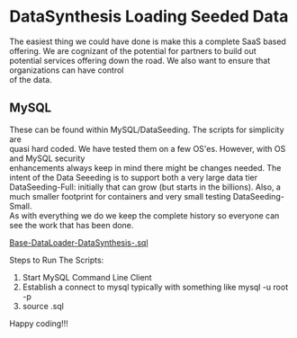 # DataSynthesis Loading Seeded Data
The easiest thing we could have done is make this a complete SaaS based offering.
We are cognizant of the potential for partners to build out  
potential services offering down the road. We also want to ensure that organizations can have control  
of the data.

## MySQL
These can be found within MySQL/DataSeeding. The scripts for simplicity are  
quasi hard coded. We have tested them on a few OS'es. However, with OS and MySQL security  
enhancements always keep in mind there might be changes needed.
The intent of the Data Seeeding is to support both a very large data tier DataSeeding-Full: initially that can grow
(but starts in the billions). Also, a much smaller footprint for containers and very small testing DataSeeding-Small.
<br/>
As with everything we do we keep the complete history so everyone can see the work that has been done.

[Base-DataLoader-DataSynthesis-<LatestVersion>.sql](MySQL/DataSeeding/DataSynthesis-Load-Full/Base-DataLoader-DataSynthesis-v9.sql)

Steps to Run The Scripts:
1. Start MySQL Command Line Client
2. Establish a connect to mysql typically with something like mysql -u root -p
3. source <MySQLLoadScript>.sql

Happy coding!!!

